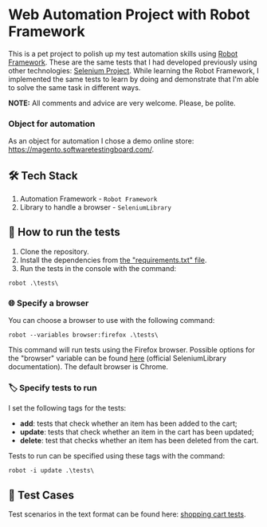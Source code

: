 # Web Automation Project with Robot Framework

This is a pet project to polish up my test automation skills
using [Robot Framework](https://robotframework.org/). 
These are the same tests that I had developed previously using other technologies: 
[Selenium Project](https://github.com/yuliyashibaeva/python-selenium-online-store). 
While learning the Robot Framework, I implemented the same tests to learn by doing 
and demonstrate that I'm able to solve the same task in different ways.

**NOTE:** All comments and advice are very welcome. Please, be polite.

### Object for automation

As an object for automation I chose a demo online store: 
https://magento.softwaretestingboard.com/.

## 🛠️ Tech Stack

1. Automation Framework - `Robot Framework`
2. Library to handle a browser - `SeleniumLibrary`

## 🚀 How to run the tests

1. Clone the repository.
2. Install the dependencies from [the "requirements.txt" file](https://github.com/yuliyashibaeva/robot-framework-web-testing/blob/main/requirements.txt).
3. Run the tests in the console with the command:<br>
```shell
robot .\tests\
```

### 🌐 Specify a browser

You can choose a browser to use with the following command:<br>
```shell
robot --variables browser:firefox .\tests\
```

This command will run tests using the Firefox browser. 
Possible options for the "browser" variable can be found 
[here](https://robotframework.org/SeleniumLibrary/SeleniumLibrary.html#Open%20Browser)
(official SeleniumLibrary documentation). 
The default browser is Chrome.

### 🏷️ Specify tests to run

I set the following tags for the tests:

* **add**: tests that check whether an item has been added to the cart;
* **update**: tests that check whether an item in the cart has been updated;
* **delete**: test that checks whether an item has been deleted from the cart.

Tests to run can be specified using these tags with the command:
```shell
robot -i update .\tests\
```

## 📝 Test Cases
Test scenarios in the text format can be found here: 
[shopping cart tests](https://github.com/yuliyashibaeva/python-selenium-online-store/blob/main/TestCases.md#shopping-cart-tests-from-the-test_shopping_cartpy-file).